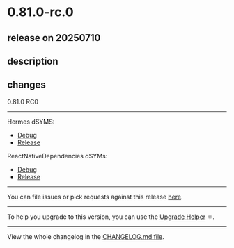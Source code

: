 # 0.81.0-rc.0

## release on 20250710

## description

## changes

0.81.0 RC0

*** ** * ** ***

Hermes dSYMS:

* <a href="https://repo1.maven.org/maven2/com/facebook/react/react-native-artifacts/0.81.0-rc.0/react-native-artifacts-0.81.0-rc.0-hermes-framework-dSYM-debug.tar.gz" rel="nofollow">Debug</a>
* <a href="https://repo1.maven.org/maven2/com/facebook/react/react-native-artifacts/0.81.0-rc.0/react-native-artifacts-0.81.0-rc.0-hermes-framework-dSYM-release.tar.gz" rel="nofollow">Release</a>

ReactNativeDependencies dSYMs:

* <a href="https://repo1.maven.org/maven2/com/facebook/react/react-native-artifacts/0.81.0-rc.0/react-native-artifacts-0.81.0-rc.0-reactnative-dependencies-dSYM-debug.tar.gz" rel="nofollow">Debug</a>
* <a href="https://repo1.maven.org/maven2/com/facebook/react/react-native-artifacts/0.81.0-rc.0/react-native-artifacts-0.81.0-rc.0-reactnative-dependencies-dSYM-release.tar.gz" rel="nofollow">Release</a>

*** ** * ** ***

You can file issues or pick requests against this release <a href="https://github.com/reactwg/react-native-releases/issues/new/choose">here</a>.

*** ** * ** ***

To help you upgrade to this version, you can use the <a href="https://react-native-community.github.io/upgrade-helper/" rel="nofollow">Upgrade Helper</a> ⚛️.

*** ** * ** ***

View the whole changelog in the <a href="https://github.com/facebook/react-native/blob/main/CHANGELOG.md">CHANGELOG.md file</a>.

